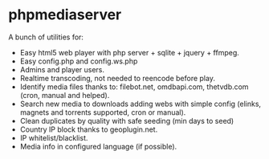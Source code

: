 # phpmediaserver
A bunch of utilities for:
 - Easy html5 web player with php server + sqlite + jquery + ffmpeg.
 - Easy config.php and config.ws.php
 - Admins and player users.
 - Realtime transcoding, not needed to reencode before play.
 - Identify media files thanks to: filebot.net, omdbapi.com, thetvdb.com (cron, manual and helped).
 - Search new media to downloads adding webs with simple config (elinks, magnets and torrents supported, cron or manual).
 - Clean duplicates by quality with safe seeding (min days to seed)
 - Country IP block thanks to geoplugin.net.
 - IP whitelist/blacklist.
 - Media info in configured language (if possible).
